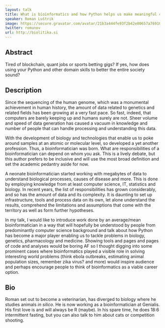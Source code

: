 ```yaml
---
layout: talk
title: What is bioinformatics and how Python helps us make meaningful contributions to society
speaker: Roman Luštrik
image: https://secure.gravatar.com/avatar/21b3a444fe93f2b42e80657a7691045e?s=500
twitter: romunov
url: http://biolitika.si
---
```


## Abstract
Tired of blockchain, quant jobs or sports betting gigs? If yes, how does using your Python and other domain skills to better the entire society sound?

## Description
Since the sequencing of the human genome, which was a monumental achievement in human history, the amount of data related to genetics and related fields has been growing at a very fast pace. So fast, indeed, that computers are barely keeping up and humans surely are not. Sheer volume and speed of data generation has caused a vacuum in knowledge and number of people that can handle processing and understanding this data.

With the development of biology and technologies that enable us to poke around samples at an atomic or molecular level, so developed a yet another profession. Thus, a bioinformatician was born. What are responsibilities of a bioinformatician can depend on whom you ask. This is a lively debate, but this author prefers to be inclusive and will use the most broad definition and set the academic pedantry aside for now.

A neonate bioinformatician started working with megabytes of data to understand biological processes, causes of disease and more. This is done by employing knowledge from at least computer science, IT, statistics and biology. In recent years, the list of responsibilities has grown considerably, and so has the amount of data and its complexity. It is daunting to set up infrastructure, tools and process data on its own, let alone understand the results, comprehend the limitations and assumptions that come with the territory as well as form further hypotheses.

In my talk, I would like to introduce work done by an average/mean bioinformatician in a way that will hopefully be understood by people from predominantly computer science background and talk about how Python has become a major player enabling us to tackle problems in biology, genetics, pharmacology and medicine. Showing tools and pages and pages of code and analyses would be boring AF so I thought digging into some prominent cases where bioinformatics played a visible role in solving interesting world problems (think ebola outbreaks, estimating animal population sizes, remember zika virus? and more) would inspire audience and perhaps encourage people to think of bioinformatics as a viable career option.

## Bio
Roman set out to become a veterinarian, has diverged to biology where he studies animals _in silico_. He is now working as a bioinformatician at Genialis. His first love is and will always be R (maybe). In his spare time, he does 18:6 intermittent fasting, but you can also talk to him about cats or competition shooting.

